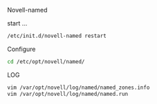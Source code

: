 Novell-named

start …

```bash
/etc/init.d/novell-named restart
```

Configure

```bash
cd /etc/opt/novell/named/
```

LOG
```bash
vim /var/opt/novell/log/named/named_zones.info
vim /var/opt/novell/log/named/named.run  
```

